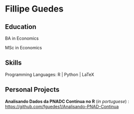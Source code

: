 # Fillipe Guedes

## Education


BA in Economics

MSc in Economics

## Skills

Programming Languages: R | Python | LaTeX


## Personal Projects

**Analisando Dados da PNADC Contínua no R** (_in portuguese_) : https://github.com/fguedes1/Analisando-PNAD-Continua

